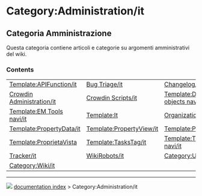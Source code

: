 # Category:Administration/it
## Categoria Amministrazione 

Questa categoria contiene articoli e categorie su argomenti amministrativi del wiki.

### Contents

|     |     |     |
| --- | --- | --- |
| [Template:APIFunction/it](Template_APIFunction/it.md) | [Bug Triage/it](Bug_Triage/it.md) | [Changelog/it](Changelog/it.md) |
| [Crowdin Administration/it](Crowdin_Administration/it.md) | [Crowdin Scripts/it](Crowdin_Scripts/it.md) | [Template:Document objects navi/it](Template_Document_objects_navi/it.md) |
| [Template:EM Tools navi/it](Template_EM_Tools_navi/it.md) | [Template:It](Template_It.md) | [Organization chart/it](Organization_chart/it.md) |
| [Template:PropertyData/it](Template_PropertyData/it.md) | [Template:PropertyView/it](Template_PropertyView/it.md) | [Template:ProprietaDati](Template_ProprietaDati.md) |
| [Template:ProprietaVista](Template_ProprietaVista.md) | [Template:TasksTag/it](Template_TasksTag/it.md) | [Template:TechDraw Tools navi/it](Template_TechDraw_Tools_navi/it.md) |
| [Tracker/it](Tracker/it.md) | [WikiRobots/it](WikiRobots/it.md) | [Category:UnfinishedDocu/it](Category_UnfinishedDocu/it.md) |
| [Category:Wiki/it](Category_Wiki/it.md) |



---
![](images/Button_right.svg) [documentation index](../README.md) > Category:Administration/it
